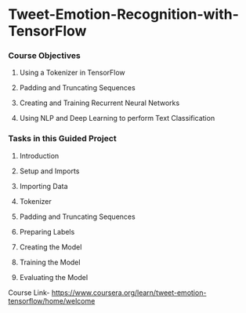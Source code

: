 # Tweet-Emotion-Recognition-with-TensorFlow

### Course Objectives
1. Using a Tokenizer in TensorFlow

2. Padding and Truncating Sequences

3. Creating and Training Recurrent Neural Networks

4. Using NLP and Deep Learning to perform Text Classification

### Tasks in this Guided Project
1. Introduction 
 
2. Setup and Imports 

3. Importing Data 

4. Tokenizer 

5. Padding and Truncating Sequences 

6. Preparing Labels 

7. Creating the Model 

8. Training the Model

9. Evaluating the Model  

Course Link- https://www.coursera.org/learn/tweet-emotion-tensorflow/home/welcome
